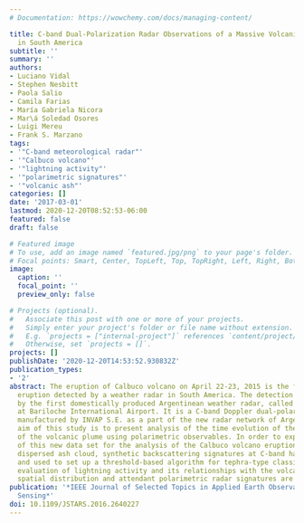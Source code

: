 ```yaml
---
# Documentation: https://wowchemy.com/docs/managing-content/

title: C-band Dual-Polarization Radar Observations of a Massive Volcanic Eruption
  in South America
subtitle: ''
summary: ''
authors:
- Luciano Vidal
- Stephen Nesbitt
- Paola Salio
- Camila Farias
- María Gabriela Nicora
- Mar\á Soledad Osores
- Luigi Mereu
- Frank S. Marzano
tags:
- '"C-band meteorological radar"'
- '"Calbuco volcano"'
- '"lightning activity"'
- '"polarimetric signatures"'
- '"volcanic ash"'
categories: []
date: '2017-03-01'
lastmod: 2020-12-20T08:52:53-06:00
featured: false
draft: false

# Featured image
# To use, add an image named `featured.jpg/png` to your page's folder.
# Focal points: Smart, Center, TopLeft, Top, TopRight, Left, Right, BottomLeft, Bottom, BottomRight.
image:
  caption: ''
  focal_point: ''
  preview_only: false

# Projects (optional).
#   Associate this post with one or more of your projects.
#   Simply enter your project's folder or file name without extension.
#   E.g. `projects = ["internal-project"]` references `content/project/deep-learning/index.md`.
#   Otherwise, set `projects = []`.
projects: []
publishDate: '2020-12-20T14:53:52.930832Z'
publication_types:
- '2'
abstract: The eruption of Calbuco volcano on April 22-23, 2015 is the first volcanic
  eruption detected by a weather radar in South America. The detection was performed
  by the first domestically produced Argentinean weather radar, called RMA0 and located
  at Bariloche International Airport. It is a C-band Doppler dual-polarization system,
  manufactured by INVAP S.E. as a part of the new radar network of Argentina. The
  aim of this study is to present analysis of the time evolution of the structure
  of the volcanic plume using polarimetric observables. In order to explore the potential
  of this new data set for the analysis of the Calbuco volcano eruption column and
  dispersed ash cloud, synthetic backscattering signatures at C-band have been simulated
  and used to set up a threshold-based algorithm for tephra-type classification. An
  evaluation of lightning activity and its relationships with the volcanic particle
  spatial distribution and attendant polarimetric radar signatures are also discussed.
publication: '*IEEE Journal of Selected Topics in Applied Earth Observations and Remote
  Sensing*'
doi: 10.1109/JSTARS.2016.2640227
---
```

